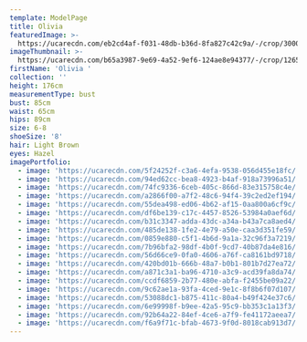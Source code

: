 ```yaml
---
template: ModelPage
title: Olivia
featuredImage: >-
  https://ucarecdn.com/eb2cd4af-f031-48db-b36d-8fa827c42c9a/-/crop/3000x1834/0,96/-/preview/
imageThumbnail: >-
  https://ucarecdn.com/b65a3987-9e69-4a52-9ef6-124ae8e94377/-/crop/1265x1612/453,72/-/preview/
firstName: 'Olivia '
collection: ''
height: 176cm
measurementType: bust
bust: 85cm
waist: 65cm
hips: 89cm
size: 6-8
shoeSize: '8'
hair: Light Brown
eyes: Hazel
imagePortfolio:
  - image: 'https://ucarecdn.com/5f24252f-c3a6-4efa-9538-056d455e18fc/'
  - image: 'https://ucarecdn.com/94ed62cc-bea8-4923-b4af-918a73996a51/'
  - image: 'https://ucarecdn.com/74fc9336-6ceb-405c-866d-83e315758c4e/'
  - image: 'https://ucarecdn.com/a2866f00-a7f2-48c6-94f4-39c2ed2ef194/'
  - image: 'https://ucarecdn.com/55dea498-ed06-4b62-af15-0aa800a6cf9c/'
  - image: 'https://ucarecdn.com/df6be139-c17c-4457-8526-53984a0aef6d/'
  - image: 'https://ucarecdn.com/b31c3347-adda-43dc-a34a-b43a7ca8aed4/'
  - image: 'https://ucarecdn.com/485de138-1fe2-4e79-a50e-caa3d351fe59/'
  - image: 'https://ucarecdn.com/0859e880-c5f1-4b6d-9a1a-32c96f3a7219/'
  - image: 'https://ucarecdn.com/7b96bfa2-98df-4b0f-9cd7-40b87da4e816/'
  - image: 'https://ucarecdn.com/56d66ce9-0fa0-4606-a76f-ca8161bd9718/'
  - image: 'https://ucarecdn.com/420bd01b-666b-48a7-b0b1-801b7d27ea72/'
  - image: 'https://ucarecdn.com/a871c3a1-ba96-4710-a3c9-acd39fa8da74/'
  - image: 'https://ucarecdn.com/ccdf6859-2b77-480e-abfa-f2455be09a22/'
  - image: 'https://ucarecdn.com/9c62ae1a-93fa-4ced-9e1c-8f8b6f07d107/'
  - image: 'https://ucarecdn.com/53088dc1-b875-411c-80a4-b49f424e37c6/'
  - image: 'https://ucarecdn.com/6e99998f-b9ee-42a5-95c9-bb353c1a13f3/'
  - image: 'https://ucarecdn.com/92b64a22-84ef-4ce6-a7f9-fe41172aeea7/'
  - image: 'https://ucarecdn.com/f6a9f71c-bfab-4673-9f0d-8018cab913d7/'
---
```


